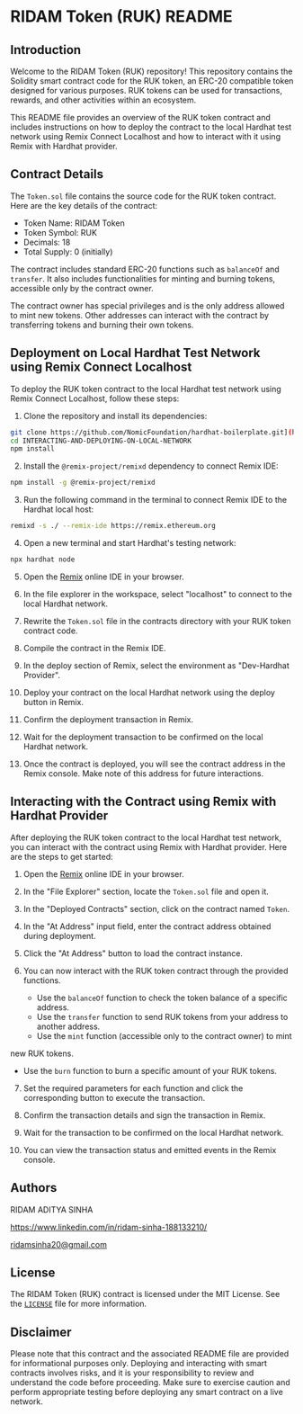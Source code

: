 # RIDAM Token (RUK) README

## Introduction

Welcome to the RIDAM Token (RUK) repository! This repository contains the Solidity smart contract code for the RUK token, an ERC-20 compatible token designed for various purposes. RUK tokens can be used for transactions, rewards, and other activities within an ecosystem.

This README file provides an overview of the RUK token contract and includes instructions on how to deploy the contract to the local Hardhat test network using Remix Connect Localhost and how to interact with it using Remix with Hardhat provider.

## Contract Details

The `Token.sol` file contains the source code for the RUK token contract. Here are the key details of the contract:

- Token Name: RIDAM Token
- Token Symbol: RUK
- Decimals: 18
- Total Supply: 0 (initially)

The contract includes standard ERC-20 functions such as `balanceOf` and `transfer`. It also includes functionalities for minting and burning tokens, accessible only by the contract owner.

The contract owner has special privileges and is the only address allowed to mint new tokens. Other addresses can interact with the contract by transferring tokens and burning their own tokens.

## Deployment on Local Hardhat Test Network using Remix Connect Localhost

To deploy the RUK token contract to the local Hardhat test network using Remix Connect Localhost, follow these steps:

1. Clone the repository and install its dependencies:

```sh
git clone https://github.com/NomicFoundation/hardhat-boilerplate.git](https://github.com/RIDAMSINHA/INTERACTING-AND-DEPLOYING-ON-LOCAL-NETWORK.git
cd INTERACTING-AND-DEPLOYING-ON-LOCAL-NETWORK
npm install
```

2. Install the `@remix-project/remixd` dependency to connect Remix IDE:

```sh
npm install -g @remix-project/remixd
```

3. Run the following command in the terminal to connect Remix IDE to the Hardhat local host:

```sh
remixd -s ./ --remix-ide https://remix.ethereum.org
```

4. Open a new terminal and start Hardhat's testing network:

```sh
npx hardhat node
```

5. Open the [Remix](https://remix.ethereum.org/) online IDE in your browser.

6. In the file explorer in the workspace, select "localhost" to connect to the local Hardhat network.

7. Rewrite the `Token.sol` file in the contracts directory with your RUK token contract code.

8. Compile the contract in the Remix IDE.

9. In the deploy section of Remix, select the environment as "Dev-Hardhat Provider".

10. Deploy your contract on the local Hardhat network using the deploy button in Remix.

11. Confirm the deployment transaction in Remix.

12. Wait for the deployment transaction to be confirmed on the local Hardhat network.

13. Once the contract is deployed, you will see the contract address in the Remix console. Make note of this address for future interactions.

## Interacting with the Contract using Remix with Hardhat Provider

After deploying the RUK token contract to the local Hardhat test network, you can interact with the contract using Remix with Hardhat provider. Here are the steps to get started:

1. Open the [Remix](https://remix.ethereum.org/) online IDE in your browser.

2. In the "File Explorer" section, locate the `Token.sol` file and open it.

3. In the "Deployed Contracts" section, click on the contract named `Token`.

4. In the "At Address" input field, enter the contract address obtained during deployment.

5. Click the "At Address" button to load the contract instance.

6. You can now interact with the RUK token contract through the provided functions.

   - Use the `balanceOf` function to check the token balance of a specific address.
   - Use the `transfer` function to send RUK tokens from your address to another address.
   - Use the `mint` function (accessible only to the contract owner) to mint

 new RUK tokens.
   - Use the `burn` function to burn a specific amount of your RUK tokens.

7. Set the required parameters for each function and click the corresponding button to execute the transaction.

8. Confirm the transaction details and sign the transaction in Remix.

9. Wait for the transaction to be confirmed on the local Hardhat network.

10. You can view the transaction status and emitted events in the Remix console.

## Authors

RIDAM ADITYA SINHA

https://www.linkedin.com/in/ridam-sinha-188133210/

ridamsinha20@gmail.com

## License

The RIDAM Token (RUK) contract is licensed under the MIT License. See the [`LICENSE`](LICENSE) file for more information.

## Disclaimer

Please note that this contract and the associated README file are provided for informational purposes only. Deploying and interacting with smart contracts involves risks, and it is your responsibility to review and understand the code before proceeding. Make sure to exercise caution and perform appropriate testing before deploying any smart contract on a live network.
